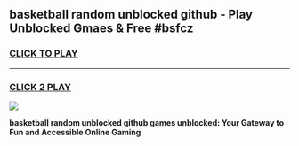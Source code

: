 
## basketball random unblocked github - Play Unblocked Gmaes & Free #bsfcz
<h3>
<a href="https://news.freeplayer.one?title=basketball_random_unblocked_github&ref=26F">CLICK TO PLAY</a></h3>
<hr>

<h3>
<a href="https://news.freeplayer.one?title=basketball_random_unblocked_github&ref=26F">CLICK 2 PLAY</a>
  
</h3>

<a href="https://news.freeplayer.one?title=basketball_random_unblocked_github&ref=26F/"><img src="https://clearcache.store/games.png"></a>


**basketball random unblocked github games unblocked: Your Gateway to Fun and Accessible Online Gaming**

